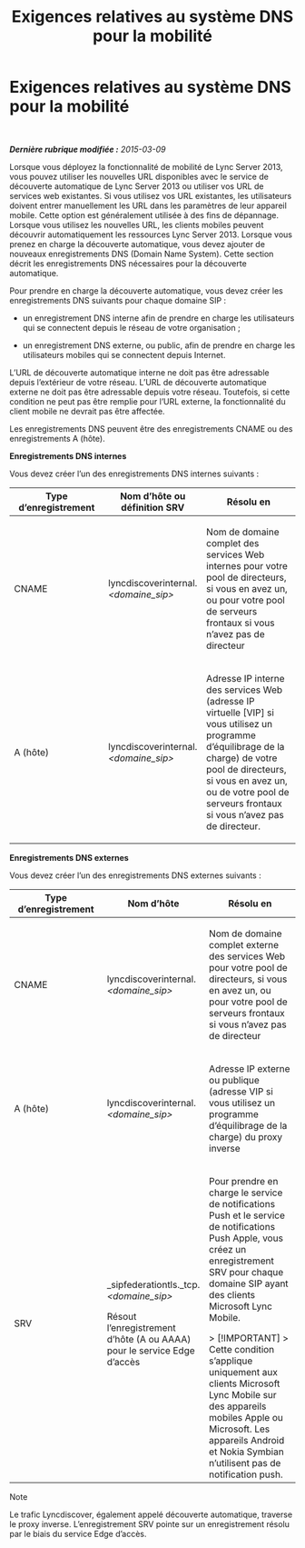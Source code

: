 ﻿---
title: Exigences relatives au système DNS pour la mobilité
TOCTitle: Exigences relatives au système DNS pour la mobilité
ms:assetid: df6962bc-2a16-440e-a333-022ebd14f957
ms:mtpsurl: https://technet.microsoft.com/fr-fr/library/Hh690040(v=OCS.15)
ms:contentKeyID: 49299097
ms.date: 05/20/2016
mtps_version: v=OCS.15
ms.translationtype: HT
---

# Exigences relatives au système DNS pour la mobilité

 

_**Dernière rubrique modifiée :** 2015-03-09_

Lorsque vous déployez la fonctionnalité de mobilité de Lync Server 2013, vous pouvez utiliser les nouvelles URL disponibles avec le service de découverte automatique de Lync Server 2013 ou utiliser vos URL de services web existantes. Si vous utilisez vos URL existantes, les utilisateurs doivent entrer manuellement les URL dans les paramètres de leur appareil mobile. Cette option est généralement utilisée à des fins de dépannage. Lorsque vous utilisez les nouvelles URL, les clients mobiles peuvent découvrir automatiquement les ressources Lync Server 2013. Lorsque vous prenez en charge la découverte automatique, vous devez ajouter de nouveaux enregistrements DNS (Domain Name System). Cette section décrit les enregistrements DNS nécessaires pour la découverte automatique.

Pour prendre en charge la découverte automatique, vous devez créer les enregistrements DNS suivants pour chaque domaine SIP :

  - un enregistrement DNS interne afin de prendre en charge les utilisateurs qui se connectent depuis le réseau de votre organisation ;

  - un enregistrement DNS externe, ou public, afin de prendre en charge les utilisateurs mobiles qui se connectent depuis Internet.

L’URL de découverte automatique interne ne doit pas être adressable depuis l’extérieur de votre réseau. L’URL de découverte automatique externe ne doit pas être adressable depuis votre réseau. Toutefois, si cette condition ne peut pas être remplie pour l’URL externe, la fonctionnalité du client mobile ne devrait pas être affectée.

Les enregistrements DNS peuvent être des enregistrements CNAME ou des enregistrements A (hôte).

**Enregistrements DNS internes**

Vous devez créer l’un des enregistrements DNS internes suivants :


<table>
<colgroup>
<col style="width: 33%" />
<col style="width: 33%" />
<col style="width: 33%" />
</colgroup>
<thead>
<tr class="header">
<th>Type d’enregistrement</th>
<th>Nom d’hôte ou définition SRV</th>
<th>Résolu en</th>
</tr>
</thead>
<tbody>
<tr class="odd">
<td><p>CNAME</p></td>
<td><p>lyncdiscoverinternal.<em>&lt;domaine_sip&gt;</em></p></td>
<td><p>Nom de domaine complet des services Web internes pour votre pool de directeurs, si vous en avez un, ou pour votre pool de serveurs frontaux si vous n’avez pas de directeur</p></td>
</tr>
<tr class="even">
<td><p>A (hôte)</p></td>
<td><p>lyncdiscoverinternal.<em>&lt;domaine_sip&gt;</em></p></td>
<td><p>Adresse IP interne des services Web (adresse IP virtuelle [VIP] si vous utilisez un programme d’équilibrage de la charge) de votre pool de directeurs, si vous en avez un, ou de votre pool de serveurs frontaux si vous n’avez pas de directeur.</p></td>
</tr>
</tbody>
</table>


**Enregistrements DNS externes**

Vous devez créer l’un des enregistrements DNS externes suivants :


<table>
<colgroup>
<col style="width: 33%" />
<col style="width: 33%" />
<col style="width: 33%" />
</colgroup>
<thead>
<tr class="header">
<th>Type d’enregistrement</th>
<th>Nom d’hôte</th>
<th>Résolu en</th>
</tr>
</thead>
<tbody>
<tr class="odd">
<td><p>CNAME</p></td>
<td><p>lyncdiscoverinternal.<em>&lt;domaine_sip&gt;</em></p></td>
<td><p>Nom de domaine complet externe des services Web pour votre pool de directeurs, si vous en avez un, ou pour votre pool de serveurs frontaux si vous n’avez pas de directeur</p></td>
</tr>
<tr class="even">
<td><p>A (hôte)</p></td>
<td><p>lyncdiscoverinternal.<em>&lt;domaine_sip&gt;</em></p></td>
<td><p>Adresse IP externe ou publique (adresse VIP si vous utilisez un programme d’équilibrage de la charge) du proxy inverse</p></td>
</tr>
<tr class="odd">
<td><p>SRV</p></td>
<td><p>_sipfederationtls._tcp. <em>&lt;domaine_sip&gt;</em></p>
<p>Résout l’enregistrement d’hôte (A ou AAAA) pour le service Edge d’accès</p></td>
<td><p>Pour prendre en charge le service de notifications Push et le service de notifications Push Apple, vous créez un enregistrement SRV pour chaque domaine SIP ayant des clients Microsoft Lync Mobile.</p>
<div class="alert">
> [!IMPORTANT]  
> Cette condition s’applique uniquement aux clients Microsoft Lync Mobile sur des appareils mobiles Apple ou Microsoft. Les appareils Android et Nokia Symbian n’utilisent pas de notification push.
</div></td>
</tr>
</tbody>
</table>


> [!NOTE]  
> Le trafic Lyncdiscover, également appelé découverte automatique, traverse le proxy inverse. L’enregistrement SRV pointe sur un enregistrement résolu par le biais du service Edge d’accès.
